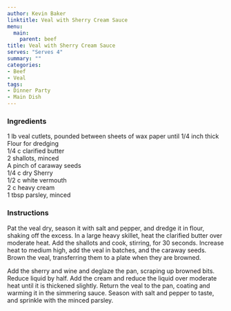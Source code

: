 ```yaml
---
author: Kevin Baker
linktitle: Veal with Sherry Cream Sauce
menu:
  main:
    parent: beef
title: Veal with Sherry Cream Sauce
serves: "Serves 4"
summary: ""
categories:
- Beef
- Veal
tags:
- Dinner Party
- Main Dish
---
```

### Ingredients

<div class="ingredient-list">

1 lb veal cutlets, pounded between sheets of wax paper until 1/4 inch thick  
Flour for dredging  
1/4 c clarified butter  
2 shallots, minced  
A pinch of caraway seeds  
1/4 c dry Sherry  
1/2 c white vermouth  
2 c heavy cream  
1 tbsp parsley, minced  

</div>

### Instructions
Pat the veal dry, season it with salt and pepper, and dredge it in flour, shaking off the excess. In a large heavy skillet, heat the clarified butter over moderate heat. Add the shallots and cook, stirring, for 30 seconds. Increase heat to medium high, add the veal in batches, and the caraway seeds. Brown the veal, transferring them to a plate when they are browned. 

Add the sherry and wine and deglaze the pan, scraping up browned bits. Reduce liquid by half. Add the cream and reduce the liquid over moderate heat until it is thickened slightly. Return the veal to the pan, coating and warming it in the simmering sauce. Season with salt and pepper to taste, and sprinkle with the minced parsley.